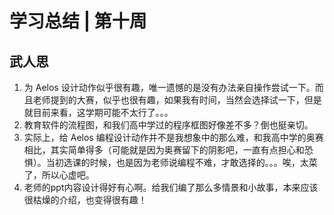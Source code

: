 # 学习总结 | 第十周

## 武人思 

1. 为 Aelos 设计动作似乎很有趣，唯一遗憾的是没有办法亲自操作尝试一下。而且老师提到的大赛，似乎也很有趣，如果我有时间，当然会选择试一下，但是就目前来看，这学期可能不太行了。。。
2. 教育软件的流程图，和我们高中学过的程序框图好像差不多？倒也挺亲切。
3. 实际上，给 Aelos 编程设计动作并不是我想象中的那么难，和我高中学的奥赛相比，其实简单得多（可能就是因为奥赛留下的阴影吧，一直有点担心和恐惧）。当初选课的时候，也是因为老师说编程不难，才敢选择的。。。唉，太菜了，所以心虚吧。
4. 老师的ppt内容设计得好有心啊。给我们编了那么多情景和小故事，本来应该很枯燥的介绍，也变得很有趣！
